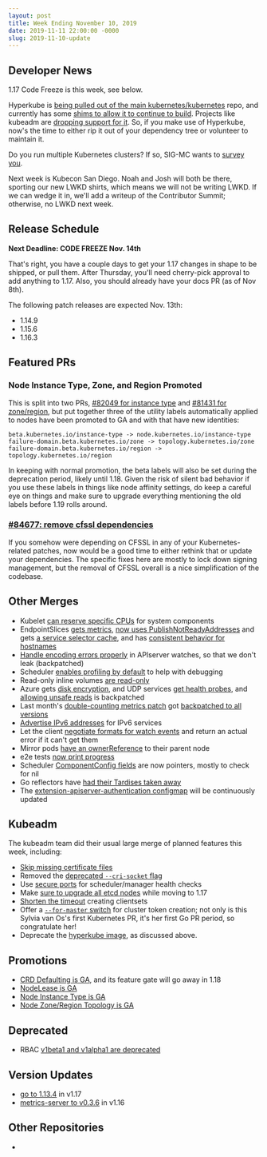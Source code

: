 ```yaml
---
layout: post
title: Week Ending November 10, 2019
date: 2019-11-11 22:00:00 -0000
slug: 2019-11-10-update
---
```


## Developer News

1.17 Code Freeze is this week, see below.

Hyperkube is [being pulled out of the main kubernetes/kubernetes](https://github.com/kubernetes/kubernetes/issues/81760) repo, and currently has some [shims to allow it to continue to build](https://github.com/kubernetes/kubernetes/pull/84662). Projects like kubeadm are [dropping support for it](https://github.com/kubernetes/kubeadm/issues/1889).  So, if you make use of Hyperkube, now's the time to either rip it out of your dependency tree or volunteer to maintain it.

Do you run multiple Kubernetes clusters?  If so, SIG-MC wants to [survey you](https://www.surveymonkey.com/r/5ZXRMY8).

Next week is Kubecon San Diego.  Noah and Josh will both be there, sporting our new LWKD shirts, which means we will not be writing LWKD.  If we can wedge it in, we'll add a writeup of the Contributor Summit; otherwise, no LWKD next week.

## Release Schedule

**Next Deadline: CODE FREEZE Nov. 14th**

That's right, you have a couple days to get your 1.17 changes in shape to be shipped, or pull them.  After Thursday, you'll need cherry-pick approval to add anything to 1.17.  Also, you should already have your docs PR (as of Nov 8th).

The following patch releases are expected Nov. 13th:

* 1.14.9
* 1.15.6
* 1.16.3

## Featured PRs

### Node Instance Type, Zone, and Region Promoted

This is split into two PRs, [#82049 for instance type](https://github.com/kubernetes/kubernetes/pull/82049) and [#81431 for zone/region](https://github.com/kubernetes/kubernetes/pull/81431), but put together three of the utility labels automatically applied to nodes have been promoted to GA and with that have new identities:

```
beta.kubernetes.io/instance-type -> node.kubernetes.io/instance-type
failure-domain.beta.kubernetes.io/zone -> topology.kubernetes.io/zone
failure-domain.beta.kubernetes.io/region -> topology.kubernetes.io/region
```

In keeping with normal promotion, the beta labels will also be set during the deprecation period, likely until 1.18. Given the risk of silent bad behavior if you use these labels in things like node affinity settings, do keep a careful eye on things and make sure to upgrade everything mentioning the old labels before 1.19 rolls around.

### [#84677: remove cfssl dependencies](https://github.com/kubernetes/kubernetes/pull/84677)

If you somehow were depending on CFSSL in any of your Kubernetes-related patches, now would be a good time to either rethink that or update your dependencies. The specific fixes here are mostly to lock down signing management, but the removal of CFSSL overall is a nice simplification of the codebase.

## Other Merges

* Kubelet [can reserve specific CPUs](https://github.com/kubernetes/kubernetes/pull/83592) for system components
* EndpointSlices [gets metrics](https://github.com/kubernetes/kubernetes/pull/83257), [now uses PublishNotReadyAddresses](https://github.com/kubernetes/kubernetes/pull/84573) and gets [a service selector cache](https://github.com/kubernetes/kubernetes/pull/84280), and has [consistent behavior for hostnames](https://github.com/kubernetes/kubernetes/pull/84207)
* [Handle encoding errors properly](https://github.com/kubernetes/kubernetes/pull/84693) in APIserver watches, so that we don't leak (backpatched)
* Scheduler [enables profiling by default](https://github.com/kubernetes/kubernetes/pull/84835) to help with debugging
* Read-only inline volumes [are read-only](https://github.com/kubernetes/kubernetes/pull/84809)
* Azure gets [disk encryption](https://github.com/kubernetes/kubernetes/pull/84605), and UDP services [get health probes](https://github.com/kubernetes/kubernetes/pull/84802), and [allowing unsafe reads](https://github.com/kubernetes/kubernetes/pull/84567) is backpatched
* Last month's [double-counting metrics patch](https://github.com/kubernetes/kubernetes/pull/83427) got [backpatched to all versions](https://github.com/kubernetes/kubernetes/pull/84780)
* [Advertise IPv6 addresses](https://github.com/kubernetes/kubernetes/pull/84727) for IPv6 services
* Let the client [negotiate formats for watch events](https://github.com/kubernetes/kubernetes/pull/84692) and return an actual error if it can't get them
* Mirror pods [have an ownerReference](https://github.com/kubernetes/kubernetes/pull/84485) to their parent node
* e2e tests [now print progress](https://github.com/kubernetes/kubernetes/pull/84524)
* Scheduler [ComponentConfig fields](https://github.com/kubernetes/kubernetes/pull/83619) are now pointers, mostly to check for nil
* Go reflectors have [had their Tardises taken away](https://github.com/kubernetes/kubernetes/pull/83520)
* The [extension-apiserver-authentication configmap](https://github.com/kubernetes/kubernetes/pull/82705) will be continuously updated

## Kubeadm

The kubeadm team did their usual large merge of planned features this week, including:

* [Skip missing certificate files](https://github.com/kubernetes/kubernetes/pull/85092)
* Removed the [deprecated `--cri-socket` flag](https://github.com/kubernetes/kubernetes/pull/85044)
* Use [secure ports](https://github.com/kubernetes/kubernetes/pull/85043) for scheduler/manager health checks
* Make [sure to upgrade all etcd nodes](https://github.com/kubernetes/kubernetes/pull/85024) while moving to 1.17
* [Shorten the timeout](https://github.com/kubernetes/kubernetes/pull/84648) creating clientsets
* Offer a [`--for-master` switch](https://github.com/kubernetes/kubernetes/pull/84591) for cluster token creation; not only is this Sylvia van Os's first Kubernetes PR, it's her first Go PR period, so congratulate her!
* Deprecate the [hyperkube image](https://github.com/kubernetes/kubernetes/pull/85094), as discussed above.

## Promotions

* [CRD Defaulting is GA](https://github.com/kubernetes/kubernetes/pull/84713), and its feature gate will go away in 1.18
* [NodeLease is GA](https://github.com/kubernetes/kubernetes/pull/84351)
* [Node Instance Type is GA](https://github.com/kubernetes/kubernetes/pull/82049)
* [Node Zone/Region Topology is GA](https://github.com/kubernetes/kubernetes/pull/81431)

## Deprecated

* RBAC [v1beta1 and v1alpha1 are deprecated](https://github.com/kubernetes/kubernetes/pull/84758)

## Version Updates

* [go to 1.13.4](https://github.com/kubernetes/kubernetes/pull/82809) in v1.17
* [metrics-server to v0.3.6](https://github.com/kubernetes/kubernetes/pull/84280) in v1.16

## Other Repositories

*
